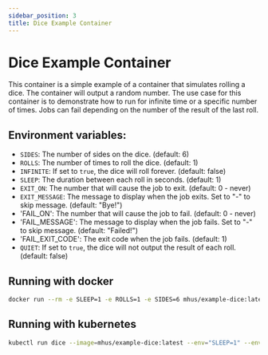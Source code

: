```yaml
---
sidebar_position: 3
title: Dice Example Container
---
```


# Dice Example Container

This container is a simple example of a container that simulates rolling a dice. The container will output a random 
number. The use case for this container is to demonstrate how to run for infinite time or a specific number of times.
Jobs can fail depending on the number of the result of the last roll.

## Environment variables:

- `SIDES`: The number of sides on the dice. (default: 6)
- `ROLLS`: The number of times to roll the dice. (default: 1)
- `INFINITE`: If set to `true`, the dice will roll forever. (default: false)
- `SLEEP`: The duration between each roll in seconds. (default: 1)
- `EXIT_ON`: The number that will cause the job to exit. (default: 0 - never)
- `EXIT_MESSAGE`: The message to display when the job exits. Set to "-" to skip message. (default: "Bye!")
- 'FAIL_ON': The number that will cause the job to fail. (default: 0 - never)
- 'FAIL_MESSAGE': The message to display when the job fails. Set to "-" to skip message. (default: "Failed!")
- 'FAIL_EXIT_CODE': The exit code when the job fails. (default: 1)
- `QUIET`: If set to `true`, the dice will not output the result of each roll. (default: false)

## Running with docker

```bash
docker run --rm -e SLEEP=1 -e ROLLS=1 -e SIDES=6 mhus/example-dice:latest 
```

## Running with kubernetes

```bash
kubectl run dice --image=mhus/example-dice:latest --env="SLEEP=1" --env="ROLLS=1" --env="SIDES=6" --restart=Never
```
